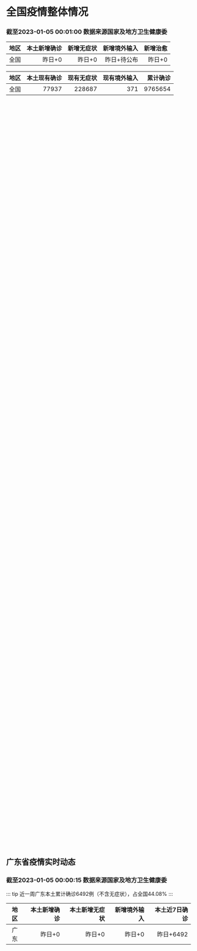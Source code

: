 
# 全国疫情整体情况
### 截至2023-01-05 00:01:00 数据来源国家及地方卫生健康委

|地区|本土新增确诊|新增无症状|新增境外输入|新增治愈|
|:--:|---:|---:|---:|---:|
|全国|昨日+0|昨日+0|昨日+待公布|昨日+0|

|地区|本土现有确诊|现有无症状|现有境外输入|累计确诊|
|:--:|---:|---:|---:|---:|
|全国|77937|228687|371|9765654|

<ChinaMap :dataList="dataList" :title="title"/>

<div id="chinaDayModify" style="width:100%;height:500px;margin-bottom:10px;"></div>
<div id="chinaAddHistoryData" style="width:100%;height:500px;margin-bottom:10px;"></div>
<div id="chinaNowHistoryData" style="width:100%;height:500px;margin-bottom:10px;"></div>
<div id="chinaTotalHistoryData" style="width:100%;height:500px;margin-bottom:10px;"></div>


## 广东省疫情实时动态
### 截至2023-01-05 00:00:15 数据来源国家及地方卫生健康委

::: tip 近一周广东本土累计确诊6492例（不含无症状），占全国44.08%
:::

|地区|本土新增确诊|本土新增无症状|新增境外输入|本土近7日确诊|
|:--:|---:|---:|---:|---:|
|广东|昨日+0|昨日+0|昨日+0|昨日+6492|

<div id="guangdongModify" style="width:100%;height:500px;margin-bottom:10px;"></div>
<div id="guangdongTotalHistory" style="width:100%;height:500px;margin-bottom:10px;"></div>
<div id="guangzhouModifyHistory" style="width:100%;height:500px;margin-bottom:10px;"></div>


<script>
import * as echarts from 'echarts'
export default {
  data(){
    return {
      title: '新增本土确诊',
      dataList: [{name: '台湾', value: 0, addList: []},{name: '香港', value: 0, addList: []},{name: '广东', value: 0, addList: []},{name: '湖北', value: 0, addList: []},{name: '上海', value: 0, addList: []},{name: '吉林', value: 0, addList: []},{name: '四川', value: 0, addList: []},{name: '重庆', value: 0, addList: []},{name: '福建', value: 0, addList: []},{name: '海南', value: 0, addList: []},{name: '河南', value: 0, addList: []},{name: '北京', value: 0, addList: []},{name: '内蒙古', value: 0, addList: []},{name: '云南', value: 0, addList: []},{name: '浙江', value: 0, addList: []},{name: '陕西', value: 0, addList: []},{name: '黑龙江', value: 0, addList: []},{name: '山西', value: 0, addList: []},{name: '山东', value: 0, addList: []},{name: '湖南', value: 0, addList: []},{name: '江苏', value: 0, addList: []},{name: '广西', value: 0, addList: []},{name: '天津', value: 0, addList: []},{name: '辽宁', value: 0, addList: []},{name: '河北', value: 0, addList: []},{name: '澳门', value: 0, addList: []},{name: '新疆', value: 0, addList: []},{name: '江西', value: 0, addList: []},{name: '贵州', value: 0, addList: []},{name: '安徽', value: 0, addList: []},{name: '甘肃', value: 0, addList: []},{name: '西藏', value: 0, addList: []},{name: '青海', value: 0, addList: []},{name: '宁夏', value: 0, addList: []},{name: '南海诸岛', value: 0, addList: []}]
    }
  },
  mounted () {
    const themeObj = {"color":["#2ec7c9","#b6a2de","#5ab1ef","#ffb980","#d87a80","#8d98b3","#e5cf0d","#97b552","#95706d","#dc69aa","#07a2a4","#9a7fd1","#588dd5","#f5994e","#c05050","#59678c","#c9ab00","#7eb00a","#6f5553","#c14089"],"backgroundColor":"rgba(0,0,0,0)","textStyle":{},"title":{"textStyle":{"color":"#008acd"},"subtextStyle":{"color":"#aaaaaa"}},"line":{"itemStyle":{"borderWidth":1},"lineStyle":{"width":2},"symbolSize":3,"symbol":"emptyCircle","smooth":true},"radar":{"itemStyle":{"borderWidth":1},"lineStyle":{"width":2},"symbolSize":3,"symbol":"emptyCircle","smooth":true},"bar":{"itemStyle":{"barBorderWidth":0,"barBorderColor":"#ccc"}},"pie":{"itemStyle":{"borderWidth":0,"borderColor":"#ccc"}},"scatter":{"itemStyle":{"borderWidth":0,"borderColor":"#ccc"}},"boxplot":{"itemStyle":{"borderWidth":0,"borderColor":"#ccc"}},"parallel":{"itemStyle":{"borderWidth":0,"borderColor":"#ccc"}},"sankey":{"itemStyle":{"borderWidth":0,"borderColor":"#ccc"}},"funnel":{"itemStyle":{"borderWidth":0,"borderColor":"#ccc"}},"gauge":{"itemStyle":{"borderWidth":0,"borderColor":"#ccc"}},"candlestick":{"itemStyle":{"color":"#d87a80","color0":"#2ec7c9","borderColor":"#d87a80","borderColor0":"#2ec7c9","borderWidth":1}},"graph":{"itemStyle":{"borderWidth":0,"borderColor":"#ccc"},"lineStyle":{"width":1,"color":"#aaaaaa"},"symbolSize":3,"symbol":"emptyCircle","smooth":true,"color":["#2ec7c9","#b6a2de","#5ab1ef","#ffb980","#d87a80","#8d98b3","#e5cf0d","#97b552","#95706d","#dc69aa","#07a2a4","#9a7fd1","#588dd5","#f5994e","#c05050","#59678c","#c9ab00","#7eb00a","#6f5553","#c14089"],"label":{"color":"#eeeeee"}},"map":{"itemStyle":{"areaColor":"#dddddd","borderColor":"#eeeeee","borderWidth":0.5},"label":{"color":"#d87a80"},"emphasis":{"itemStyle":{"areaColor":"rgba(254,153,78,1)","borderColor":"#444","borderWidth":1},"label":{"color":"rgb(100,0,0)"}}},"geo":{"itemStyle":{"areaColor":"#dddddd","borderColor":"#eeeeee","borderWidth":0.5},"label":{"color":"#d87a80"},"emphasis":{"itemStyle":{"areaColor":"rgba(254,153,78,1)","borderColor":"#444","borderWidth":1},"label":{"color":"rgb(100,0,0)"}}},"categoryAxis":{"axisLine":{"show":true,"lineStyle":{"color":"#008acd"}},"axisTick":{"show":true,"lineStyle":{"color":"#333"}},"axisLabel":{"show":true,"color":"#333"},"splitLine":{"show":false,"lineStyle":{"color":["#eee"]}},"splitArea":{"show":false,"areaStyle":{"color":["rgba(250,250,250,0.3)","rgba(200,200,200,0.3)"]}}},"valueAxis":{"axisLine":{"show":true,"lineStyle":{"color":"#008acd"}},"axisTick":{"show":true,"lineStyle":{"color":"#333"}},"axisLabel":{"show":true,"color":"#333"},"splitLine":{"show":true,"lineStyle":{"color":["#eee"]}},"splitArea":{"show":true,"areaStyle":{"color":["rgba(250,250,250,0.3)","rgba(200,200,200,0.3)"]}}},"logAxis":{"axisLine":{"show":true,"lineStyle":{"color":"#008acd"}},"axisTick":{"show":true,"lineStyle":{"color":"#333"}},"axisLabel":{"show":true,"color":"#333"},"splitLine":{"show":true,"lineStyle":{"color":["#eee"]}},"splitArea":{"show":true,"areaStyle":{"color":["rgba(250,250,250,0.3)","rgba(200,200,200,0.3)"]}}},"timeAxis":{"axisLine":{"show":true,"lineStyle":{"color":"#008acd"}},"axisTick":{"show":true,"lineStyle":{"color":"#333"}},"axisLabel":{"show":true,"color":"#333"},"splitLine":{"show":true,"lineStyle":{"color":["#eee"]}},"splitArea":{"show":false,"areaStyle":{"color":["rgba(250,250,250,0.3)","rgba(200,200,200,0.3)"]}}},"toolbox":{"iconStyle":{"borderColor":"#2ec7c9"},"emphasis":{"iconStyle":{"borderColor":"#18a4a6"}}},"legend":{"textStyle":{"color":"#333333"}},"tooltip":{"axisPointer":{"lineStyle":{"color":"#008acd","width":"1"},"crossStyle":{"color":"#008acd","width":"1"}}},"timeline":{"lineStyle":{"color":"#008acd","width":1},"itemStyle":{"color":"#008acd","borderWidth":1},"controlStyle":{"color":"#008acd","borderColor":"#008acd","borderWidth":0.5},"checkpointStyle":{"color":"#2ec7c9","borderColor":"#2ec7c9"},"label":{"color":"#008acd"},"emphasis":{"itemStyle":{"color":"#a9334c"},"controlStyle":{"color":"#008acd","borderColor":"#008acd","borderWidth":0.5},"label":{"color":"#008acd"}}},"visualMap":{"color":["#5ab1ef","#e0ffff"]},"dataZoom":{"backgroundColor":"rgba(47,69,84,0)","dataBackgroundColor":"#efefff","fillerColor":"rgba(182,162,222,0.2)","handleColor":"#008acd","handleSize":"100%","textStyle":{"color":"#333333"}},"markPoint":{"label":{"color":"#eeeeee"},"emphasis":{"label":{"color":"#eeeeee"}}}}

    echarts.registerTheme('dark', (themeObj))

    this.chartChDay = echarts.init(document.getElementById("chinaDayModify"), "dark")
,this.chartChAdd = echarts.init(document.getElementById("chinaAddHistoryData"), "dark")
,this.chartChNow = echarts.init(document.getElementById("chinaNowHistoryData"), "dark")
,this.chartChTotal = echarts.init(document.getElementById("chinaTotalHistoryData"), "dark")
,this.chartGdMod = echarts.init(document.getElementById("guangdongModify"), "dark")
,this.chartGdTotal = echarts.init(document.getElementById("guangdongTotalHistory"), "dark")
,this.chartGzMod = echarts.init(document.getElementById("guangzhouModifyHistory"), "dark")


    const option_gd_mod = {
      title: {
        text: '广东疫情新增趋势（人）'
      },
      tooltip: {
        trigger: 'axis',
        axisPointer: {
          type: 'cross',
          label: {
            backgroundColor: '#6a7985'
          }
        }
      },
      legend: {
        top: 20,
        data: [{name: '本土新增确诊',icon: 'rect'}, {name: '本土新增无症状',icon: 'rect'},{name: '新增境外输入',icon: 'rect'}]
      },
      grid: {
        left: '3%',
        right: '4%',
        bottom: '3%',
        containLabel: true
      },
      toolbox: {
        feature: {
          saveAsImage: {}
        }
      },
      xAxis: {
        type: 'category',
        boundaryGap: false,
        data: ["12.19","12.20","12.21","12.22","12.23","12.24","12.25","12.26","12.27","12.28","12.29","12.30","12.31","01.01","01.02","01.03",]
      },
      yAxis: {
        type: 'value'
      },
      series: [
        {
          name: '本土新增确诊',
          type: 'line',
          areaStyle: {},
          emphasis: {
            focus: 'series'
          },
          data: [1075,1171,1325,1599,1737,1384,1182,1976,2233,2239,2400,2766,1784,1555,1829,2917,]
        },
        {
          name: '本土新增无症状',
          type: 'line',
          areaStyle: {},
          emphasis: {
            focus: 'series'
          },
          data: [0,0,0,0,0,0,0,0,0,0,0,0,0,0,0,0,]
        },
        {
          name: '新增境外输入',
          type: 'line',
          areaStyle: {},
          emphasis: {
            focus: 'series'
          },
          data: [36,18,47,41,6,11,5,22,82,4,18,9,31,17,18,2,]
        }
      ]
    };

    const option_gd_total = {
      title: {
        text: '广东疫情概览（人）'
      },
      tooltip: {
        trigger: 'axis',
        axisPointer: {
          type: 'cross',
          label: {
            backgroundColor: '#6a7985'
          }
        }
      },
      legend: {
        top: 20,
        data: [{name: '累计确诊',icon: 'rect'},{name: '累计治愈',icon: 'rect'}]
      },
      grid: {
        left: '3%',
        right: '4%',
        bottom: '3%',
        containLabel: true
      },
      toolbox: {
        feature: {
          saveAsImage: {}
        }
      },
      xAxis: {
        type: 'category',
        boundaryGap: false,
        data: ["12.19","12.20","12.21","12.22","12.23","12.24","12.25","12.26","12.27","12.28","12.29","12.30","12.31","01.01","01.02","01.03","01.04","01.05","01.06","01.07","01.08","01.09","01.10","01.11","01.12","01.13","01.14","01.15","01.16","01.17","01.18","01.19","01.20","01.21","01.22","01.23","01.24","01.25","01.26","01.27","01.28","01.29","01.30","01.31","02.01","02.02","02.03","02.04","02.05","02.06","02.07","02.08","02.09","02.10","02.11","02.12","02.13","02.14","02.15",]
      },
      yAxis: {
        type: 'value'
      },
      series: [
        {
          name: '累计确诊',
          type: 'line',
          areaStyle: {},
          emphasis: {
            focus: 'series'
          },
          data: [61553,62742,64114,65754,67497,68892,70079,72077,74392,76635,79053,79053,80868,82440,84287,84287,84287,84287,84287,84287,84287,84287,84287,84287,84287,84287,84287,84287,84287,84287,84287,84287,84287,84287,84287,84287,84287,84287,84287,84287,84287,84287,84287,84287,84287,84287,84287,84287,84287,84287,84287,84287,84287,84287,84287,84287,84287,84287,84287,]
        },
        {
          name: '累计治愈',
          type: 'line',
          areaStyle: {},
          emphasis: {
            focus: 'series'
          },
          data: [24794,51366,51366,51366,51366,51366,51366,51366,51366,51366,51366,51366,51366,51366,51366,51366,51366,51366,51366,51366,51366,51366,51366,51366,51366,51366,51366,51366,51366,51366,51366,51366,51366,51366,51366,51366,51366,51366,51366,51366,51366,51366,51366,51366,51366,51366,51366,51366,51366,51366,51366,51366,51366,51366,51366,51366,51366,51366,51366,]
        }
      ]
    };

    const option_gz_mod = {
      title: {
        text: '广州疫情新增趋势（人）'
      },
      tooltip: {
        trigger: 'axis',
        axisPointer: {
          type: 'cross',
          label: {
            backgroundColor: '#6a7985'
          }
        }
      },
      legend: {
        top: 20,
        data: [{name: '本土新增确诊',icon: 'rect'},{name: '本土新增无症状',icon: 'rect'}]
      },
      grid: {
        left: '3%',
        right: '4%',
        bottom: '3%',
        containLabel: true
      },
      toolbox: {
        feature: {
          saveAsImage: {}
        }
      },
      xAxis: {
        type: 'category',
        boundaryGap: false,
        data: ["1219","1220","1221","1222","1223","1224","1225","0103",]
      },
      yAxis: {
        type: 'value'
      },
      series: [
        {
          name: '本土新增确诊',
          type: 'line',
          areaStyle: {},
          emphasis: {
            focus: 'series'
          },
          data: [537,564,546,0,0,0,0,0,]
        },
        {
          name: '本土新增无症状',
          type: 'line',
          areaStyle: {},
          emphasis: {
            focus: 'series'
          },
          data: [0,0,0,0,0,0,0,0,]
        }
      ]
    };

    const option_ch_day  = {
      series: [
        {
          type: 'treemap',
          data: [
            {
              name: '本土新增确诊昨日+0',
              value: 1,
            },
            {
              name: '新增无症状昨日+0',
              value: 1,
            },
            {
              name: '新增境外输入昨日+待公布',
              value: 1,
            },
            {
              name: '新增治愈昨日+0',
              value: 1,
            },
          ]
        }
      ]
    };

    const option_ch_add = {
      title: {
        text: '新增疫情整体走势'
      },
      tooltip: {
        trigger: 'axis',
        axisPointer: {
          type: 'cross',
          label: {
            backgroundColor: '#6a7985'
          }
        }
      },
      legend: {
        top: 20,
        data: [{name: '本土确诊',icon: 'rect'}, {name: '无症状感染',icon: 'rect'},{name: '新增境外输入',icon: 'rect'}]
      },
      grid: {
        left: '3%',
        right: '4%',
        bottom: '3%',
        containLabel: true
      },
      toolbox: {
        feature: {
          saveAsImage: {}
        }
      },
      xAxis: {
        type: 'category',
        boundaryGap: false,
        data: ["12.16","12.17","12.18","12.19","12.20","12.21","12.22","12.23","12.24","12.25","12.26","12.27","12.28","12.29","12.30","12.31","01.01","01.02","01.03",]
      },
      yAxis: {
        type: 'value'
      },
      series: [
        {
          name: '本土确诊',
          type: 'line',
          areaStyle: {},
          emphasis: {
            focus: 'series'
          },
          data: [2229,2028,1918,2656,3049,2966,3696,4103,2940,2637,4388,5136,5080,5491,7179,5102,4499,4804,7685,]
        },
        {
          name: '无症状感染',
          type: 'line',
          areaStyle: {},
          emphasis: {
            focus: 'series'
          },
          data: [0,0,0,0,0,0,0,0,0,0,0,0,0,0,0,0,0,0,0,]
        },
        {
          name: '新增境外输入',
          type: 'line',
          areaStyle: {},
          emphasis: {
            focus: 'series'
          },
          data: [57,69,77,66,52,64,65,25,43,31,48,95,22,24,25,36,24,29,4,]
        }
      ]
    };

    const option_ch_now = {
      title: {
        text: '现有疫情整体走势'
      },
      tooltip: {
        trigger: 'axis',
        axisPointer: {
          type: 'cross',
          label: {
            backgroundColor: '#6a7985'
          }
        }
      },
      legend: {
        top: 20,
        data: [{name: '本土确诊',icon: 'rect'}, {name: '无症状感染',icon: 'rect'},{name: '新增境外输入',icon: 'rect'}]
      },
      grid: {
        left: '3%',
        right: '4%',
        bottom: '3%',
        containLabel: true
      },
      toolbox: {
        feature: {
          saveAsImage: {}
        }
      },
      xAxis: {
        type: 'category',
        boundaryGap: false,
        data: ["12.16","12.17","12.18","12.19","12.20","12.21","12.22","12.23","12.24","12.25","12.26","12.27","12.28","12.29","12.30","12.31","01.01","01.02","01.03","01.04","01.05","01.06","01.07","01.08","01.09","01.10","01.11","01.12","01.13","01.14","01.15","01.16","01.17","01.18","01.19","01.20","01.21","01.22","01.23","01.24","01.25","01.26","01.27","01.28","01.29","01.30","01.31","02.01","02.02","02.03","02.04","02.05","02.06","02.07","02.08","02.09","02.10","02.11","02.12","02.13","02.14","02.15",]
      },
      yAxis: {
        type: 'value'
      },
      series: [
        {
          name: '本土确诊',
          type: 'line',
          areaStyle: {},
          emphasis: {
            focus: 'series'
          },
          data: [33888,34193,34808,35509,36636,37295,38884,41265,43449,45397,48154,51406,54566,57769,61980,65890,69817,73790,77937,77937,77937,77937,77937,77937,77937,77937,77937,77937,77937,77937,77937,77937,77937,77937,77937,77937,77937,77937,77937,77937,77937,77937,77937,77937,77937,77937,77937,77937,77937,77937,77937,77937,77937,77937,77937,77937,77937,77937,77937,77937,77937,77937,]
        },
        {
          name: '无症状感染',
          type: 'line',
          areaStyle: {},
          emphasis: {
            focus: 'series'
          },
          data: [446,460,490,467,475,475,471,434,419,406,396,445,435,421,406,408,404,398,371,371,371,371,371,371,371,371,371,371,371,371,371,371,371,371,371,371,371,371,371,371,371,371,371,371,371,371,371,371,371,371,371,371,371,371,371,371,371,371,371,371,371,371,]
        },
        {
          name: '新增境外输入',
          type: 'line',
          areaStyle: {},
          emphasis: {
            focus: 'series'
          },
          data: [228687,228687,228687,228687,228687,228687,228687,228687,228687,228687,228687,228687,228687,228687,228687,228687,228687,228687,228687,228687,228687,228687,228687,228687,228687,228687,228687,228687,228687,228687,228687,228687,228687,228687,228687,228687,228687,228687,228687,228687,228687,228687,228687,228687,228687,228687,228687,228687,228687,228687,228687,228687,228687,228687,228687,228687,228687,228687,228687,228687,228687,228687,]
        }
      ]
    };

    const option_ch_total = {
      title: {
        text: '累计疫情整体走势'
      },
      tooltip: {
        trigger: 'axis',
        axisPointer: {
          type: 'cross',
          label: {
            backgroundColor: '#6a7985'
          }
        }
      },
      legend: {
        top: 20,
        data: [{name: '确诊(含港澳台)', con: 'rect'}, {name: '死亡(含港澳台)',icon: 'rect'}]
      },
      grid: {
        left: '3%',
        right: '4%',
        bottom: '3%',
        containLabel: true
      },
      toolbox: {
        feature: {
          saveAsImage: {}
        }
      },
      xAxis: {
        type: 'category',
        boundaryGap: false,
        data: ["12.16","12.17","12.18","12.19","12.20","12.21","12.22","12.23","12.24","12.25","12.26","12.27","12.28","12.29","12.30","12.31","01.01","01.02","01.03","01.04","01.05","01.06","01.07","01.08","01.09","01.10","01.11","01.12","01.13","01.14","01.15","01.16","01.17","01.18","01.19","01.20","01.21","01.22","01.23","01.24","01.25","01.26","01.27","01.28","01.29","01.30","01.31","02.01","02.02","02.03","02.04","02.05","02.06","02.07","02.08","02.09","02.10","02.11","02.12","02.13","02.14","02.15",]
      },
      yAxis: {
        type: 'value'
      },
      series: [
        {
          name: '确诊(含港澳台)',
          type: 'line',
          areaStyle: {},
          emphasis: {
            focus: 'series'
          },
          data: [9326304,9326304,9326304,9326304,9326304,9326304,9326304,9558276,9558276,9558276,9558276,9558276,9558276,9558276,9765654,9765654,9765654,9765654,9765654,9765654,9765654,9765654,9765654,9765654,9765654,9765654,9765654,9765654,9765654,9765654,9765654,9765654,9765654,9765654,9765654,9765654,9765654,9765654,9765654,9765654,9765654,9765654,9765654,9765654,9765654,9765654,9765654,9765654,9765654,9765654,9765654,9765654,9765654,9765654,9765654,9765654,9765654,9765654,9765654,9765654,9765654,9765654,]
        },
        {
          name: '死亡(含港澳台)',
          type: 'line',
          areaStyle: {},
          emphasis: {
            focus: 'series'
          },
          data: [28939,28939,28939,28939,28939,28939,28939,28939,28939,28939,28939,28939,28939,28939,28939,28939,28939,28939,28939,28939,28939,28939,28939,28939,28939,28939,28939,28939,28939,28939,28939,28939,28939,28939,28939,28939,28939,28939,28939,28939,28939,28939,28939,28939,28939,28939,28939,28939,28939,28939,28939,28939,28939,28939,28939,28939,28939,28939,28939,28939,28939,28939,]
        }
      ]
    };

    this.chartGdMod.setOption(option_gd_mod);
    this.chartGdTotal.setOption(option_gd_total);
    this.chartGzMod.setOption(option_gz_mod);
    this.chartChDay.setOption(option_ch_day);
    this.chartChAdd.setOption(option_ch_add);
    this.chartChNow.setOption(option_ch_now);
    this.chartChTotal.setOption(option_ch_total);

    window.onresize = () => {
      this.chartGdMod.resize()
      this.chartGdTotal.resize()
      this.chartGzMod.resize()
      this.chartChDay.resize()
      this.chartChAdd.resize()
      this.chartChNow.resize()
      this.chartChTotal.resize()
    }
  }
}
</script>

## 广东省各地区疫情情况

::: danger 0个中高风险地区
:::

|地区|本土新增确诊|本土新增无症状|本土近7日确诊|中高风险地区|
|:--:|---:|---:|---:|---:|
|广州|0|0|+3023|0|
|汕头|0|0|+514|0|
|深圳|0|0|+480|0|
|云浮|0|0|+320|0|
|惠州|0|0|+302|0|
|佛山|0|0|+258|0|
|潮州|0|0|+253|0|
|中山|0|0|+210|0|
|珠海|0|0|+207|0|
|阳江|0|0|+195|0|
|湛江|0|0|+139|0|
|茂名|0|0|+120|0|
|江门|0|0|+111|0|
|肇庆|0|0|+69|0|
|梅州|0|0|+62|0|
|韶关|0|0|+61|0|
|汕尾|0|0|+55|0|
|清远|0|0|+43|0|
|东莞|0|0|+35|0|
|河源|0|0|+19|0|
|揭阳|0|0|+16|0|
|未公布来源|0|0|0|0|


## 广东疫情热点动态

  
### 02-16 09:40
::: tip 网传“广州方舱医院拆除中”？辟谣来了！
2月15日，中铁隧道局集团建设有限公司在官方微信发布关于网传“广州方舱医院拆除中”不实视频有关情况的说明。详情如下：
近日，互联网出现的“广州方舱医院拆除中”相关视频，实际是我司近期组织拆除用于隔离工...

成都商报红星新闻

[阅读全文](https://view.inews.qq.com/a/20230215A0A35200?uid=100188415180&chlid=_qqnews_custom_search_pictext#)
:::

### 02-15 09:09
::: tip 粤康码2月16日11时起停止多项服务
据@南方日报，粤康码发布服务公告：按照国家新冠病毒感染防控政策措施优化调整要求，抗原自测、老幼助查、健康申报、电子证照、防疫工作台服务将于2023年2月16日11时起停止服务。 ​​
...

北京日报客户端

[阅读全文](https://view.inews.qq.com/a/20230214A03YXM00?shareto=wx&devid=6B867A79-89E7-4FEF-A3B8-FCBF7F356E49&qimei=5e1231f5-e69a-46f0-b45d-19c7cb333211&uid=100162862382&qs_signature=AAw3lLY6za2VmxSuKEsudrNArd2CyOM0dO6xDavABPJe2eHlmadRyLh0Y2ylhjCL6LR%2BUi8aoueSBACoWYCp7U7NYsHgxOVm9FNIm99o%2BZ5avG3ZN7rRyclGpAkOiq%3D%3D&appver=15.5_qqnews_7.0.60#)
:::

### 02-14 09:18
::: tip 广东疾控发布提醒，2月一定要特别提防七种病
近日，广东省中小学已陆续开学，开学季，各种传染病频发，广东疾控发布提醒，2月一定要特别提防七种病，其中就包括导致学生们上吐下泻的诺如病毒...

大湾区之声

[阅读全文]()
:::

### 02-13 09:27
::: tip 新冠病毒抗体检测要不要做？一文读懂→
人体接触新冠病毒后，免疫系统会产生一种抵抗病毒的免疫球蛋白进入血液，这种免疫球蛋白就是抗体。...

广州卫健委

[阅读全文](https://mp.weixin.qq.com/s?__biz=MzU2NTA0NTI0Ng==&mid=2247641545&idx=1&sn=5759c3710c5ab5816fd2f0335f42c07a&chksm=fc4d5b58cb3ad24e844b5276320da1542924526b8c4e5bd745e481f8021be7f666c64fbc4795&mpshare=1&scene=1&srcid=0212Ww6FopVzC2RkeXqTEyxs&sharer_sharetime=1676251551498&sharer_shareid=d35647f873619e01ec6c2f6ddaa3a96d&version=4.1.0.6015&platform=win#rd)
:::

### 02-12 10:04
::: tip N95口罩和KN95有什么区别？
标准不同。



非医用KN95口罩是符合我国强制性国家标准GB2626-2019《呼吸防护自吸过滤式防颗粒物呼吸器》的口罩。



而N95口罩则是执行美国NIOSH标准的口罩。按照我国法规，国外进...

深圳卫健委

[阅读全文](https://mp.weixin.qq.com/s?__biz=MzIxNDA0MTExMg==&mid=2652213896&idx=1&sn=19fc0fc84eefcc75e4574860c94da998&chksm=8c4ca5ffbb3b2ce98ec084a3272c79d76a77b1d819e6baba2351b0205e8059d290b1da78783c&mpshare=1&scene=1&srcid=0212FrhfslN3Fzf4iPrEYnPm&sharer_sharetime=1676167377842&sharer_shareid=d35647f873619e01ec6c2f6ddaa3a96d&version=4.1.0.6015&platform=win#rd)
:::

### 02-12 07:20
::: tip 广州可检测新冠抗体！建议这些人群重点检测
阳康”之后，我安全了吗？
至今还没症状，我“阳过”了吗？
打了疫苗，我就有保护力了吗？
需要做新冠病毒抗体检测吗？
具体如何检测？
哪些人建议检测？...

广州增城发布

[阅读全文](https://view.inews.qq.com/a/20230211A07RRY00?uid=101705948131&chlid=_qqnews_custom_search_pictext#)
:::

### 02-11 08:53
::: tip 广东2023年体育中考调整 必考项目调整为选考项目
中国青年报客户端广州2月10日电（中青报·中青网记者 林洁）今天，广东省教育厅印发了《关于做好2023年初中毕业生升学体育考试工作的通知》（以下简称通知），明确了广东省体育中考必考项目男子1000米/...

中国青年报

[阅读全文](https://view.inews.qq.com/a/20230210A08GZ300?&chlid=news_news_top&uid=100188415180#)
:::

### 02-10 09:14
::: tip 广州市赴港澳签注智能办理点一览表
温馨提示：为避免扎堆办理造成等候时间过长，建议您错峰办理。...

广州公安

[阅读全文](https://view.inews.qq.com/a/20230209A08N8O00?shareto=wx&devid=6B867A79-89E7-4FEF-A3B8-FCBF7F356E49&qimei=5e1231f5-e69a-46f0-b45d-19c7cb333211&uid=100162862382&qs_signature=AAwgzCBMmawkyre%2B2vQUWEz4AEnOAwtP8MAu2ewQiw%2BXkY24DxjNXTobIxeuM4DsZeXhlv4ZjPyGNjp6CaPJQWnRyzxkW6ypzXWQV6RhhwtE1hxO4w1mBQACvtJu0A%3D%3D&appver=15.5_qqnews_7.0.51#)
:::

### 02-08 16:20
::: tip 多地回应疫情期间幼儿园退费问题：部分地区可抵扣春季学期费用
“幼儿园因疫情原因导致2022年12月13日至2023年1月未上课，这部分保教费及生活费教育局有没有文件规定是怎么处理的？”日前，有广东东莞家长反映疫情影响下的幼儿园退费问题。“目前国家和省暂无就疫情...

澎湃新闻

[阅读全文](https://h5.baike.qq.com/mobile/landing.html?docid=20230208A0584H00&isNews=1&adtag=wxjk.yqssc.yqdt)
:::

### 02-08 09:25
::: tip 全面恢复正常通关！深圳市各关口交通出行顺畅
2月6日，深港两地全面恢复正常通关。记者早上在深圳市各大陆路口岸看到，所有口岸都已全面通行，两地居民穿梭络绎不绝。为保障旅客来深后交通出行，交通部门全力做好口岸交通接驳，让通关旅客便利“丝滑”出行。
...

深圳特区报

[阅读全文](https://view.inews.qq.com/a/20230206A02X8O00?shareto=wx&devid=6B867A79-89E7-4FEF-A3B8-FCBF7F356E49&qimei=5e1231f5-e69a-46f0-b45d-19c7cb333211&uid=100162862382&qs_signature=AAwgmaNam3IalJV6hUsEcEeHF%2FsVrvdGbJXe%2BayizqNbXQ28GvCnJnrcITaBvVQ0lfFtZJueakSIgH%2FroXrOkTXYGhrk97SfTaIlsX4MOouosLRmyRdoXYBSTlunCe%3D%3D&appver=15.5_qqnews_7.0.51#)
:::


## 广州疫情热点动态

  
### 02-16 09:40
::: tip 网传“广州方舱医院拆除中”？辟谣来了！
2月15日，中铁隧道局集团建设有限公司在官方微信发布关于网传“广州方舱医院拆除中”不实视频有关情况的说明。详情如下：
近日，互联网出现的“广州方舱医院拆除中”相关视频，实际是我司近期组织拆除用于隔离工...

成都商报红星新闻

[阅读全文](https://view.inews.qq.com/a/20230215A0A35200?uid=100188415180&chlid=_qqnews_custom_search_pictext#)
:::

### 02-15 09:09
::: tip 粤康码2月16日11时起停止多项服务
据@南方日报，粤康码发布服务公告：按照国家新冠病毒感染防控政策措施优化调整要求，抗原自测、老幼助查、健康申报、电子证照、防疫工作台服务将于2023年2月16日11时起停止服务。 ​​
...

北京日报客户端

[阅读全文](https://view.inews.qq.com/a/20230214A03YXM00?shareto=wx&devid=6B867A79-89E7-4FEF-A3B8-FCBF7F356E49&qimei=5e1231f5-e69a-46f0-b45d-19c7cb333211&uid=100162862382&qs_signature=AAw3lLY6za2VmxSuKEsudrNArd2CyOM0dO6xDavABPJe2eHlmadRyLh0Y2ylhjCL6LR%2BUi8aoueSBACoWYCp7U7NYsHgxOVm9FNIm99o%2BZ5avG3ZN7rRyclGpAkOiq%3D%3D&appver=15.5_qqnews_7.0.60#)
:::

### 02-14 09:18
::: tip 广东疾控发布提醒，2月一定要特别提防七种病
近日，广东省中小学已陆续开学，开学季，各种传染病频发，广东疾控发布提醒，2月一定要特别提防七种病，其中就包括导致学生们上吐下泻的诺如病毒...

大湾区之声

[阅读全文]()
:::

### 02-13 09:27
::: tip 新冠病毒抗体检测要不要做？一文读懂→
人体接触新冠病毒后，免疫系统会产生一种抵抗病毒的免疫球蛋白进入血液，这种免疫球蛋白就是抗体。...

广州卫健委

[阅读全文](https://mp.weixin.qq.com/s?__biz=MzU2NTA0NTI0Ng==&mid=2247641545&idx=1&sn=5759c3710c5ab5816fd2f0335f42c07a&chksm=fc4d5b58cb3ad24e844b5276320da1542924526b8c4e5bd745e481f8021be7f666c64fbc4795&mpshare=1&scene=1&srcid=0212Ww6FopVzC2RkeXqTEyxs&sharer_sharetime=1676251551498&sharer_shareid=d35647f873619e01ec6c2f6ddaa3a96d&version=4.1.0.6015&platform=win#rd)
:::

### 02-12 10:04
::: tip N95口罩和KN95有什么区别？
标准不同。



非医用KN95口罩是符合我国强制性国家标准GB2626-2019《呼吸防护自吸过滤式防颗粒物呼吸器》的口罩。



而N95口罩则是执行美国NIOSH标准的口罩。按照我国法规，国外进...

深圳卫健委

[阅读全文](https://mp.weixin.qq.com/s?__biz=MzIxNDA0MTExMg==&mid=2652213896&idx=1&sn=19fc0fc84eefcc75e4574860c94da998&chksm=8c4ca5ffbb3b2ce98ec084a3272c79d76a77b1d819e6baba2351b0205e8059d290b1da78783c&mpshare=1&scene=1&srcid=0212FrhfslN3Fzf4iPrEYnPm&sharer_sharetime=1676167377842&sharer_shareid=d35647f873619e01ec6c2f6ddaa3a96d&version=4.1.0.6015&platform=win#rd)
:::

### 02-12 07:20
::: tip 广州可检测新冠抗体！建议这些人群重点检测
阳康”之后，我安全了吗？
至今还没症状，我“阳过”了吗？
打了疫苗，我就有保护力了吗？
需要做新冠病毒抗体检测吗？
具体如何检测？
哪些人建议检测？...

广州增城发布

[阅读全文](https://view.inews.qq.com/a/20230211A07RRY00?uid=101705948131&chlid=_qqnews_custom_search_pictext#)
:::

### 02-11 08:53
::: tip 广东2023年体育中考调整 必考项目调整为选考项目
中国青年报客户端广州2月10日电（中青报·中青网记者 林洁）今天，广东省教育厅印发了《关于做好2023年初中毕业生升学体育考试工作的通知》（以下简称通知），明确了广东省体育中考必考项目男子1000米/...

中国青年报

[阅读全文](https://view.inews.qq.com/a/20230210A08GZ300?&chlid=news_news_top&uid=100188415180#)
:::

### 02-10 09:14
::: tip 广州市赴港澳签注智能办理点一览表
温馨提示：为避免扎堆办理造成等候时间过长，建议您错峰办理。...

广州公安

[阅读全文](https://view.inews.qq.com/a/20230209A08N8O00?shareto=wx&devid=6B867A79-89E7-4FEF-A3B8-FCBF7F356E49&qimei=5e1231f5-e69a-46f0-b45d-19c7cb333211&uid=100162862382&qs_signature=AAwgzCBMmawkyre%2B2vQUWEz4AEnOAwtP8MAu2ewQiw%2BXkY24DxjNXTobIxeuM4DsZeXhlv4ZjPyGNjp6CaPJQWnRyzxkW6ypzXWQV6RhhwtE1hxO4w1mBQACvtJu0A%3D%3D&appver=15.5_qqnews_7.0.51#)
:::

### 02-08 16:20
::: tip 多地回应疫情期间幼儿园退费问题：部分地区可抵扣春季学期费用
“幼儿园因疫情原因导致2022年12月13日至2023年1月未上课，这部分保教费及生活费教育局有没有文件规定是怎么处理的？”日前，有广东东莞家长反映疫情影响下的幼儿园退费问题。“目前国家和省暂无就疫情...

澎湃新闻

[阅读全文](https://h5.baike.qq.com/mobile/landing.html?docid=20230208A0584H00&isNews=1&adtag=wxjk.yqssc.yqdt)
:::

### 02-08 09:25
::: tip 全面恢复正常通关！深圳市各关口交通出行顺畅
2月6日，深港两地全面恢复正常通关。记者早上在深圳市各大陆路口岸看到，所有口岸都已全面通行，两地居民穿梭络绎不绝。为保障旅客来深后交通出行，交通部门全力做好口岸交通接驳，让通关旅客便利“丝滑”出行。
...

深圳特区报

[阅读全文](https://view.inews.qq.com/a/20230206A02X8O00?shareto=wx&devid=6B867A79-89E7-4FEF-A3B8-FCBF7F356E49&qimei=5e1231f5-e69a-46f0-b45d-19c7cb333211&uid=100162862382&qs_signature=AAwgmaNam3IalJV6hUsEcEeHF%2FsVrvdGbJXe%2BayizqNbXQ28GvCnJnrcITaBvVQ0lfFtZJueakSIgH%2FroXrOkTXYGhrk97SfTaIlsX4MOouosLRmyRdoXYBSTlunCe%3D%3D&appver=15.5_qqnews_7.0.51#)
:::


